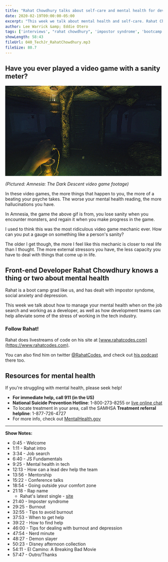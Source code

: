 ```yaml
---
title: "Rahat Chowdhury talks about self-care and mental health for developers"
date: 2020-02-19T09:00:00-05:00
excerpt: "This week we talk about mental health and self-care. Rahat Chowdhury joins us to discuss how to manage depression, impostor syndrome, and avoid burnout during the job search and your career."
author: Lee Warrick &amp; Eddie Otero
tags: ['interviews', "rahat chowdhury", 'impostor syndrome', 'bootcamp']
showLength: 58:43
fileUrl: 040_TechJr_RahatChowdhury.mp3
fileSize: 80.7
---
```


## Have you ever played a video game with a sanity meter?

![Amnesia video game footage](./amnesia.gif)

_(Pictured: Amnesia: The Dark Descent video game footage)_

In these video games, the more things that happen to you, the more of a beating your psyche takes. The worse your mental health reading, the more hallucinations you have.

In Amnesia, the game the above gif is from, you lose sanity when you encounter monsters, and regain it when you make progress in the game.

I used to think this was the most ridiculous video game mechanic ever. How can you put a gauge on something like a person's sanity?

The older I get though, the more I feel like this mechanic is closer to real life than I thought. The more external stressors you have, the less capacity you have to deal with things that come up in life.

## Front-end Developer Rahat Chowdhury knows a thing or two about mental health

Rahat is a boot camp grad like us, and has dealt with impostor syndome, social anxiety and depression.

This week we talk about how to manage your mental health when on the job search and working as a developer, as well as how development teams can help alleviate some of the stress of working in the tech industry.

### Follow Rahat!

Rahat does livestreams of code on his site at [www.rahatcodes.com](https://www.rahatcodes.com).

You can also find him on twitter [@RahatCodes](https://twitter.com/RahatCodes), and check out [his podcast](https://twitter.com/tech4humansio) there too.

## Resources for mental health

If you're struggling with mental health, please seek help!

* **For immediate help, call 911 (in the US)**
* **National Suicide Prevention Hotline**: 1-800-273-8255 or [live online chat](http://www.suicidepreventionlifeline.org/GetHelp/LifelineChat.aspx)
* To locate treatment in your area, call the SAMHSA **Treatment referral helpline**: 1-877-726-4727
* For more info, check out [MentalHealth.gov](https://www.mentalhealth.gov/)
---

**Show Notes:**

* 0:45 - Welcome
* 1:11 - Rahat intro
* 3:34 - Job search
* 6:40 - JS Fundamentals
* 9:25 - Mental health in tech
* 12:13 - How can a lead dev help the team
* 13:56 - Mentorship
* 15:22 - Conference talks
* 18:54 - Going outside your comfort zone
* 21:18 - Rap name
  * Rahat's latest single - [site](https://distrokid.com/hyperfollow/rahat/fS2K)
* 21:40 - Imposter syndrome
* 29:25 - Burnout
* 32:55 - Tips to avoid burnout
* 37:53 - When to get help
* 39:22 - How to find help
* 46:00 - Tips for dealing with burnout and depression
* 47:54 - Nerd minute
* 48:27 - Demon slayer
* 50:23 - Disney afternoon collection
* 54:11 - El Camino: A Breaking Bad Movie
* 57:47 - Outro/Thanks
